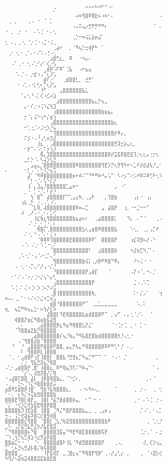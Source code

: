 ⠀⠀⠀⠀⠀⠀⠀⠀⠀⠀⠀⠀⠀⠀⠀⠀⠀⠀⠀⠀⠀⠀⠀⠀⠀⣀⣀⣀⣄⣠⡤⠤⢀⡀⠀⠀⠀⠀⠀⠀⠀⠀⠀⠀⠀⠀⠀⠀⠀⠀⠀⠀⠀⠀⠀⠀⠀⠀⠀⠀⠀⠀⠀⠀⠌
⠀⠀⠀⠀⠀⠀⠀⠀⠀⠀⠀⠀⠀⠀⠀⠀⠀⠀⠀⠀⠀⠀⠴⠶⢻⣿⠿⢿⣗⠦⠰⠶⠂⠄⠀⠀⠀⠀⠀⠀⠀⠀⠀⠀⠀⠀⠀⠀⠠⠀⢀⠀⡀⠀⠀⠀⢀⠠⠀⠐⠀⠈⠀⡁⠀
⠀⠀⠀⠀⠀⠀⠀⠀⠀⠀⠀⠀⠀⠀⠀⠀⠀⠀⠀⠀⠀⠠⠤⠭⢤⡔⣛⠟⡛⠛⠛⠆⠀⠀⠀⠀⠀⠀⠀⠀⠀⠀⠀⠀⠀⠀⠈⠀⠄⠐⠀⡀⠀⡐⠀⠐⠀⠀⠄⠡⢈⠀⠂⠄⢂
⠀⠀⠀⠀⠀⠀⠀⠀⠀⠀⠀⠀⠀⠀⠀⠀⠀⠀⠀⠀⠀⢀⡑⠒⠶⢬⣅⣵⡶⣬⠁⠀⠀⠀⠀⠀⠀⠀⠀⠀⠀⠀⠀⠀⠀⠀⠀⠀⠀⢂⠀⠄⡀⢀⠐⡀⠈⡐⢈⠐⠠⣈⠐⢨⢀
⠀⠀⠀⠀⠀⠀⠀⠀⠀⠀⠀⠀⠀⠀⠀⢀⣴⠖⠀⠀⡀⠈⠻⢦⡑⣒⢾⡟⠓⠀⠁⠀⠀⠀⠀⠀⠀⠀⠀⠀⠀⠀⠀⠀⠀⠀⠀⠀⠀⠀⢀⠂⠐⡀⠂⢀⠁⠄⠂⠌⠡⠠⢘⠠⢂
⠀⠀⠀⠀⠀⠀⠀⠀⠀⠀⠀⠀⠀⠀⣰⣿⢋⣆⡀⠀⠿⠀⠀⠐⠲⡤⠄⠀⠀⠀⠀⠀⠀⠀⠀⠀⠀⠀⠀⠀⠀⠀⠀⠀⠀⠀⠀⠀⠀⠀⠀⠠⠁⢀⠐⠀⢂⠠⢁⠊⡔⠁⢎⡐⢣
⠀⠀⠀⠀⠀⠀⠀⠀⠀⠀⠀⠀⢀⣾⡿⠡⠏⠿⠁⢈⣧⠀⠀⠠⠖⣦⣤⠀⠀⠀⠀⠀⠀⠀⠀⠀⠀⠀⠀⠀⠀⠀⠀⠀⠀⠀⠀⠀⠀⠀⠀⠀⠈⠄⡈⠠⠀⡐⣞⠰⢠⠉⢆⡸⢡
⠀⠀⠀⠀⠀⠀⠀⠀⠀⠀⠀⠀⣾⠏⡐⠁⠀⠀⢀⣾⣿⣿⣃⡀⠀⣚⡛⠁⠀⠀⠀⠀⠀⠀⠀⠀⠀⠀⠀⠀⠀⠀⠀⠀⠀⠀⠀⠀⠀⠀⠀⠀⠀⠂⠠⢁⠠⠐⡅⢃⠆⡉⢆⡜⣡
⠀⠀⠀⠀⠀⠀⠀⠀⠀⠀⠀⠸⠋⠀⠀⠀⠀⣠⣿⣿⣿⣿⣿⣿⣧⣅⠀⠀⠀⠀⠀⠀⠀⠀⠀⠀⠀⠀⠀⠀⠀⠀⠀⠀⠀⠀⠀⠀⠀⠀⠀⠀⠀⠀⠁⡄⢂⠘⠠⡁⢎⠰⣊⠴⣱
⠀⠀⠀⠀⠀⠀⠀⠀⠀⠀⠀⠀⠀⠀⠀⠀⣰⣿⣿⣿⣿⣿⣿⣿⣿⣿⣿⣦⣄⡓⢦⣀⠀⠀⠀⠀⠀⠀⠀⠀⠀⠀⠀⠀⠀⠀⠀⠀⠀⠀⠀⠀⠀⠀⠀⡄⠂⠎⡐⠰⢨⠱⣌⢳⣹
⠀⠀⠀⠀⠀⠀⠀⠀⠀⠀⠀⠀⠀⠀⠀⢰⣿⣿⣿⣿⣿⣿⣿⣿⣿⣿⣿⣿⣿⣿⣷⣶⣦⡄⠀⠀⠀⠀⠀⠀⠀⠀⠀⠀⠀⠀⠀⠀⠀⠀⠀⠀⠀⠀⠀⡒⠈⡄⢬⠑⢢⠓⡌⣶⢱
⠀⠀⠀⠀⠀⠀⠀⠀⠀⠀⠀⠀⠀⠀⢠⣿⣿⣿⣿⣿⣿⣿⣿⣿⣿⣿⣿⣿⣿⣿⣿⣿⣿⣷⣆⠀⠀⠀⠀⠀⠀⠀⠀⠀⠀⠀⠀⠀⠀⠀⠀⠀⠀⠀⠀⠒⢁⢐⡈⠔⡨⢒⡱⡘⢦
⠀⠀⠀⠀⠀⠀⠀⠀⠀⠀⢀⠀⠀⠀⠉⢹⣿⣿⣿⣿⣿⣿⣿⣿⣿⣿⣿⣿⣿⣿⣿⣿⣿⣿⡞⠿⡤⡀⠀⠀⠀⠀⠀⠀⠀⠀⠀⠀⠀⠀⠀⠀⠀⠀⠀⠍⡪⠐⠠⠘⢠⢃⠶⡹⣜
⠀⠀⠀⠀⠀⠀⠀⠀⠀⠀⢸⣆⠀⡀⢠⣿⣿⣿⣿⣿⣿⣿⣿⣿⣿⣿⣿⣿⣿⣿⣿⣿⣿⣿⣛⢽⣒⡵⣄⢆⡀⠀⠀⠀⠀⠀⠀⠀⠀⠀⠀⠀⠀⠀⠀⠂⡗⠉⠄⠡⢂⠍⡲⢱⡸
⠀⠀⠀⠀⠀⠀⠀⠀⠀⠀⠀⢿⡄⣹⣿⣿⣿⣿⣿⣿⣿⣿⣿⣿⣿⣿⣿⣿⣿⣿⣿⣿⡿⡞⣭⣯⡿⣿⣟⣯⢹⡐⢆⢆⡤⢐⡒⢆⠀⠀⠀⠀⠀⠀⠀⣀⡃⡑⠈⠄⠣⢬⡱⢣⣙
⠀⠀⠀⠀⠀⠀⠀⠀⣠⣤⣄⡈⣿⣿⣿⣿⣿⣿⣿⣿⣿⣿⠿⣿⣿⣿⣿⣿⣿⣿⢻⣟⡱⡙⢆⡻⢻⠳⠖⠢⣁⠞⡼⣞⣼⢧⡘⣀⠂⠄⠀⠀⠀⠀⠀⠂⡃⠠⠈⠄⢃⠪⡑⢦⢩
⠀⠀⠀⠀⠀⠀⠀⣼⠁⠈⠻⠿⣿⣿⣿⣿⣿⣿⣿⣿⣿⡶⠖⠾⠌⠉⠙⠛⠛⠷⠚⡤⢡⠉⠀⠣⠔⡢⠉⠔⡡⠞⠿⠭⠿⢋⠗⢂⠱⠀⠀⠀⠀⠀⠀⠀⠁⡃⠐⡈⠄⢣⠑⡎⡜
⠀⠀⠀⠀⠀⠀⠀⢸⠀⡄⣸⣤⡘⣿⣿⣿⣿⣿⣿⣁⣤⠶⠒⠀⠀⠀⠀⠀⠀⠀⠀⠀⠀⠀⡠⠀⠐⠁⠀⠀⠀⠀⠀⠀⠀⠀⠀⠀⠀⠀⠀⠀⠀⠀⠀⡀⠐⠀⡁⠐⡈⠄⠃⡞⡘
⠀⠀⠀⠀⠀⠀⠀⠀⢳⠀⣿⠉⠀⣼⣿⣿⣿⣿⡏⠉⢁⣠⣔⠷⡀⢀⣠⠗⠀⠀⠀⡀⢹⣿⣷⠀⠀⠀⠀⠀⢠⡆⠐⠀⢠⡄⠀⠀⠀⠀⠀⠀⠀⠀⢰⡧⢀⡓⠀⡐⢀⠠⢁⠰⠡
⠀⠀⠀⠀⠀⠀⠀⠀⠈⣇⢿⡀⢼⣿⣿⣿⣿⣿⣿⣿⣿⣿⠿⠶⠤⣉⠀⠀⠀⠀⣠⠀⣼⣿⡟⠀⠀⢰⡀⠐⠒⣈⠒⠒⠉⠀⠀⠀⠀⠀⠀⠀⠀⠀⠼⠀⢀⠜⠠⠐⢀⠂⠄⡡⢊
⠀⠀⠀⠀⠀⠀⠀⠀⠀⢸⣎⢷⣆⢻⣿⣿⣿⣿⣿⣿⣿⣷⣦⣴⠦⠆⠀⠀⢀⣴⣿⣿⣿⣿⡅⠀⠀⠀⠹⡄⠀⠄⠉⠈⠀⠀⠀⢀⠠⠀⠀⠀⠀⠀⠀⠀⠠⠁⡐⢀⠂⢈⠐⡀⠆
⠀⠀⠀⠀⠀⠀⠀⠀⠀⠀⢿⣿⡍⢁⣿⣿⣿⣿⣿⣿⣿⣿⣿⣿⣣⢆⣠⣶⣿⠿⣿⣿⣿⣿⣧⠀⠀⠀⠀⠡⢂⡀⠀⢀⡀⢠⡉⠞⠀⠀⠀⠀⠀⠀⠀⠌⠐⡀⠑⠠⠈⠄⠂⢌⠰
⠀⠀⠀⠀⠀⠀⠀⠀⠀⠀⠈⢿⢿⠿⢹⣿⣿⣿⣿⣿⣟⣿⣿⣿⣿⣿⡿⠟⠁⠀⣿⣿⣿⣿⡟⠀⠀⠀⠀⢰⣎⢽⣻⠦⡜⠠⠑⠀⠀⠀⠀⠀⠀⠀⠠⠈⠄⠠⢁⠂⠡⢈⠐⢂⠌
⠀⠀⠀⠀⠀⠀⠀⠀⠀⠀⠀⠀⠀⠀⠈⣿⣿⣿⣿⣿⣿⣿⣿⣿⣿⣿⠃⠀⠀⣰⣿⣿⣿⣿⡷⠀⠀⠀⠀⠲⣜⢶⣋⠳⡈⠁⠄⠀⠀⠀⠀⠀⠀⢀⠡⠐⡈⠐⢠⠈⠔⢂⡉⢄⠊
⠀⠀⠀⠀⠀⠀⠀⠀⠀⠀⠀⠀⠀⠀⠀⢻⣿⣿⣿⣿⣿⣿⣿⣿⣷⢮⡅⢀⡰⡿⠟⠿⣿⠙⠿⡄⠀⠀⠀⠀⠜⠢⢌⠐⠀⠂⠀⠀⠀⠀⠀⠀⠠⠀⢂⠐⠠⡉⢄⠊⡜⢠⠐⡌⡘
⠀⠀⠀⠀⠀⠀⠀⠀⠀⠀⠀⠀⠀⠀⠀⠘⣿⣿⣿⣿⣿⣿⣿⣿⣿⡟⣠⣾⡏⠀⠀⠀⠈⠀⠀⠀⠀⠀⠀⠠⡝⠰⠈⡀⠒⠄⡈⠀⠀⠀⠀⠂⠁⠌⠠⠈⠔⡐⢈⠒⡌⢢⠑⡤⢃
⠀⠀⠀⠀⠀⠀⠀⠀⠀⠀⠀⠀⠀⠀⠀⢠⣿⣿⣿⣿⣿⣿⣿⣿⣿⣿⣿⡟⠀⠀⠀⠀⠀⠀⠀⠀⠀⠀⠀⠀⣈⠠⢀⠡⢉⠀⠀⠀⠀⠀⠀⠡⢈⠠⠁⢌⠰⢈⠆⡱⢈⠦⡙⠴⣩
⠀⠀⠀⠀⠀⠀⠀⠀⠀⠀⠀⠀⠀⠀⢀⣿⢸⣿⣿⣿⣿⣿⣿⣿⣿⣿⣿⢷⡀⠀⠀⠀⠀⠀⠀⠀⠀⠀⠀⠀⠅⠂⡌⡠⠁⠀⠀⠀⢲⠶⠤⠄⢀⡀⠁⠂⠢⠌⠢⡑⣌⠲⣉⠶⣡
⠀⠀⠀⠀⠀⠀⠀⠀⠀⠀⠀⠀⠀⠀⣾⣿⠘⣿⣿⣿⣿⣿⣿⣿⠟⠉⠀⢀⣀⣁⣀⣀⣀⣀⣀⠀⠀⠀⠀⠀⠀⠡⡀⠅⠀⠀⠀⠀⠀⢶⡀⠀⢦⣍⠛⠷⢦⣄⣑⠂⠦⢳⡜⣎⠵
⠀⠀⠀⠀⠀⠀⠀⠀⠀⠀⠀⠀⠀⣼⣿⣿⡇⠹⣟⢿⣿⣿⣿⣿⣧⣶⣾⣿⣿⡿⠟⠉⠀⡀⢤⠋⠀⠄⡄⢂⠈⡐⠡⠀⠀⠈⠀⠀⠀⠀⠀⠀⢾⣿⣿⡝⣶⣎⠻⣿⣶⣷⣯⣼⣻
⠀⠀⠀⠀⡀⠄⠀⠀⠀⠀⢀⣴⣿⣿⣿⣿⡿⣆⠻⣦⠻⢿⣿⣿⣣⡝⣌⠁⠀⠀⠀⠀⠀⠈⠐⢈⡒⢈⠀⡀⠐⠀⡁⠐⠀⠀⠀⠀⠀⠀⠀⠀⠈⠹⣿⣿⣶⣝⣷⡙⢿⣿⣿⣿⣿
⠀⠀⠀⠀⠀⠀⠀⠀⢀⣴⣿⣿⣿⣿⣿⣿⣿⡎⢦⡘⢷⣄⠙⠻⣧⣿⣟⣿⣷⣾⣿⣿⣿⣿⣿⡳⡘⢄⢂⠐⠀⠀⠀⠀⠀⠀⠀⠀⠀⠀⠀⠀⠀⠠⠈⢻⣿⣿⣼⣷⠈⢿⣿⣿⣿
⠀⠀⠘⠀⠀⠘⠀⣠⣿⣿⣿⠟⣿⣿⡿⠟⣿⣿⡀⣤⣄⡛⢧⣄⠛⢿⣿⣿⣿⣿⡿⠿⠟⠛⢃⠃⡘⠀⠄⡀⠀⠀⠀⠀⠀⠀⠀⠀⠀⠀⠀⠀⠀⠀⠇⠀⢻⣿⣿⡿⣇⢸⣿⣿⣿
⠀⠈⢀⠀⠂⣠⣾⣿⠟⢰⡏⢸⣿⣿⡇⠀⣿⣿⣧⠘⣛⣻⣦⡉⠳⣤⡉⠛⠉⠉⠀⠁⠀⠐⠠⠐⠀⡈⠀⠀⠀⠀⠀⠀⠀⠀⠀⡀⠀⠀⠀⠀⠀⠀⠌⡐⠀⢻⣧⣛⡽⣦⡙⢿⣿
⠠⢁⠂⣠⣾⣿⣿⡟⢀⣿⠁⢸⣿⣿⣆⡀⠿⠛⢿⣦⡹⢏⠌⠙⠷⢤⠉⠂⠀⠀⠀⠀⠀⠀⠀⠀⠀⠀⠀⠀⠀⠀⠀⠀⠀⠀⠁⠠⠀⠀⠀⠀⠀⠀⠈⡔⠡⡀⢼⣻⡽⣿⡜⡌⢿
⠐⢠⣼⣿⢏⣿⣿⠀⣼⡇⠀⢸⡿⣿⢿⣿⣷⣄⡀⠈⠑⣊⠆⡀⠀⠀⠀⠀⠀⠀⠀⠀⠀⠀⠀⠀⠀⠀⠀⠀⠀⠀⠀⠀⡀⠄⠈⠀⠀⠠⢀⠈⠀⣑⠢⢈⠱⣍⠺⣿⣿⣷⣿⣞⡬
⣴⣿⠿⣫⣾⣿⡿⢸⣿⠁⠀⢻⣷⠹⣧⢿⣿⣿⣿⣆⡀⠀⠀⠠⠐⠦⠳⠦⢄⡀⠀⠀⠀⠀⠈⠀⠀⠀⠀⠀⢀⠀⡐⠠⠀⠀⢀⠀⢂⠁⠂⠄⠀⢆⠳⡌⠲⢭⣷⣻⣿⣿⣿⣿⣷
⣿⣿⣿⣟⠹⣿⡇⣿⡟⣀⠀⢸⣿⡇⠘⣮⡙⣿⣾⣿⣿⡷⣤⡀⠀⠂⠉⠐⠂⠐⠀⠀⠀⠀⠀⠀⠀⠀⠀⠀⢀⠐⠀⠄⠡⢈⠀⡐⠠⠈⡌⠀⠐⢪⡱⣍⢞⣳⣯⣟⢿⣿⡿⣿⣿
⣿⣿⣿⣿⣷⡹⢸⣟⣵⣿⠀⢸⣿⣿⠀⢈⠻⣌⠛⣿⡟⣿⣿⣿⣧⣄⣀⠀⡀⢀⣠⡶⢠⠀⠀⠀⠀⠀⠀⠀⠀⠀⡈⠠⠁⡀⠂⢄⡁⢒⠠⠀⢨⡑⢞⣽⣮⠽⣿⢍⡎⣿⣻⢾⣿
⣿⣿⣿⣿⣿⣿⣎⢻⣿⣿⠀⠈⣿⣿⡇⢈⣣⡘⢷⣽⣻⣿⣿⣿⣿⣿⣿⣿⣿⣿⣿⣷⠟⠀⠀⠀⠀⠀⠀⠀⠀⠀⠀⠀⢀⠀⢁⢂⡘⣀⠣⠀⢠⡝⣮⢛⣧⡛⣜⡳⡜⣧⣟⣿⣽
⠁⠙⢿⣿⣿⣿⣿⡦⠙⣿⠀⠀⣿⣿⣿⣿⣹⣯⣤⠙⠻⣟⠻⣿⣏⣿⣿⣿⣿⣿⢯⡟⠀⠀⠀⠀⠀⠀⠀⠀⠀⠀⢈⡐⢀⠈⠀⠄⣐⠈⠱⢀⢲⡙⢦⣋⢾⣱⠸⣔⡻⣵⡿⣾⣿
⣿⣿⣶⣍⠒⠐⠀⠁⠀⠈⠂⠀⢿⣿⣿⣿⣾⣿⠗⢸⣇⠈⠻⣾⣻⣿⣿⣿⣿⣿⡟⠀⠀⠀⢀⠠⡀⠀⠀⠀⠀⠀⠀⢜⡀⢎⡱⢢⣄⣉⠁⢂⠦⣙⢦⣛⣼⡧⣿⡌⢷⢯⣿⣿⣿
⣿⣿⣿⣿⢀⡀⠀⠀⠀⠀⠀⠀⠸⡟⣯⢾⡏⠀⣀⢈⣿⣆⢦⠉⠻⢿⣿⡟⢻⡿⠁⢀⠠⡜⣠⢃⡔⠀⡀⠀⠀⠀⢀⠀⠈⠰⣽⡣⢎⠳⢻⡜⠢⣽⢶⣭⢾⣿⣿⣽⣯⣷⣿⣟⣿
